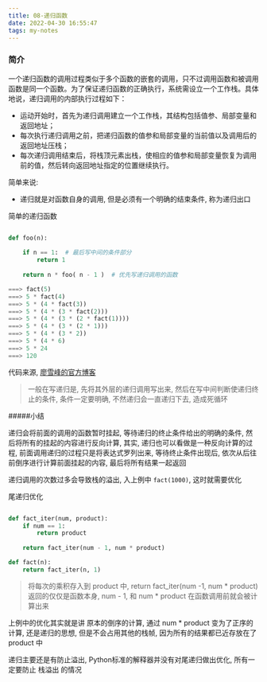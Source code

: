 ```yaml
---
title: 08-递归函数
date: 2022-04-30 16:55:47
tags: my-notes
---
```

### 简介

​	一个递归函数的调用过程类似于多个函数的嵌套的调用，只不过调用函数和被调用函数是同一个函数。为了保证递归函数的正确执行，系统需设立一个工作栈。具体地说，递归调用的内部执行过程如下：

-   运动开始时，首先为递归调用建立一个工作栈，其结构包括值参、局部变量和返回地址；
-   每次执行递归调用之前，把递归函数的值参和局部变量的当前值以及调用后的返回地址压栈；
-   每次递归调用结束后，将栈顶元素出栈，使相应的值参和局部变量恢复为调用前的值，然后转向返回地址指定的位置继续执行。  



简单来说:

-   递归就是对函数自身的调用, 但是必须有一个明确的结束条件, 称为递归出口



简单的递归函数

```python

def foo(n):
    
    if n == 1:  # 最后写中间的条件部分
        return 1
    
    return n * foo( n - 1 )  # 优先写递归调用的函数
```

```python
===> fact(5)
===> 5 * fact(4)
===> 5 * (4 * fact(3))
===> 5 * (4 * (3 * fact(2)))
===> 5 * (4 * (3 * (2 * fact(1))))
===> 5 * (4 * (3 * (2 * 1)))
===> 5 * (4 * (3 * 2))
===> 5 * (4 * 6)
===> 5 * 24
===> 120
```

代码来源, [廖雪峰的官方博客](https://www.liaoxuefeng.com/wiki/001374738125095c955c1e6d8bb493182103fac9270762a000/00137473836826348026db722d9435483fa38c137b7e685000)

>   一般在写递归是, 先将其外层的递归调用写出来, 然后在写中间判断使递归终止的条件, 条件一定要明确, 不然递归会一直递归下去, 造成死循环



#####小结

递归会将前面的调用的函数暂时挂起, 等待递归的终止条件给出的明确的条件, 然后将所有的挂起的内容进行反向计算, 其实, 递归也可以看做是一种反向计算的过程, 前面调用递归的过程只是将表达式罗列出来, 等待终止条件出现后, 依次从后往前倒序进行计算前面挂起的内容, 最后将所有结果一起返回



递归调用的次数过多会导致栈的溢出, 入上例中 `fact(1000)`, 这时就需要优化

尾递归优化

```python

def fact_iter(num, product):
    if num == 1:
        return product
    
    return fact_iter(num - 1, num * product)

def fact(n):
    return fact_iter(n, 1)
```



>   将每次的乘积存入到 product 中,  return fact_iter(num -1, num * product) 返回的仅仅是函数本身, num - 1, 和 num * product 在函数调用前就会被计算出来



上例中的优化其实就是讲 原本的倒序的计算, 通过  num * product 变为了正序的计算, 还是递归的思想, 但是不会占用其他的栈帧, 因为所有的结果都已近存放在了 product 中





递归主要还是有防止溢出, Python标准的解释器并没有对尾递归做出优化, 所有一定要防止 栈溢出  的情况